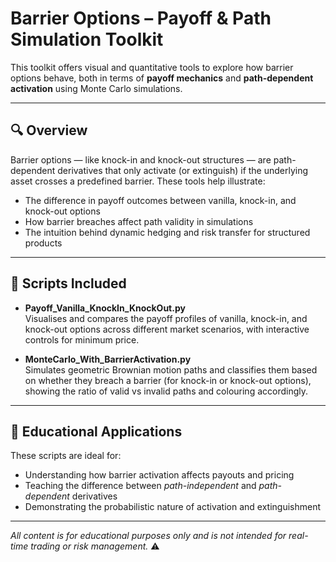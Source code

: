 # Barrier Options – Payoff & Path Simulation Toolkit

This toolkit offers visual and quantitative tools to explore how barrier options behave, both in terms of **payoff mechanics** and **path-dependent activation** using Monte Carlo simulations.

---

## 🔍 Overview

Barrier options — like knock-in and knock-out structures — are path-dependent derivatives that only activate (or extinguish) if the underlying asset crosses a predefined barrier. These tools help illustrate:

- The difference in payoff outcomes between vanilla, knock-in, and knock-out options
- How barrier breaches affect path validity in simulations
- The intuition behind dynamic hedging and risk transfer for structured products

---

## 📘 Scripts Included

- **Payoff_Vanilla_KnockIn_KnockOut.py**  
  Visualises and compares the payoff profiles of vanilla, knock-in, and knock-out options across different market scenarios, with interactive controls for minimum price.

- **MonteCarlo_With_BarrierActivation.py**  
  Simulates geometric Brownian motion paths and classifies them based on whether they breach a barrier (for knock-in or knock-out options), showing the ratio of valid vs invalid paths and colouring accordingly.

---

## 🎯 Educational Applications

These scripts are ideal for:
- Understanding how barrier activation affects payouts and pricing
- Teaching the difference between *path-independent* and *path-dependent* derivatives
- Demonstrating the probabilistic nature of activation and extinguishment

---

*All content is for educational purposes only and is not intended for real-time trading or risk management.* ⚠️
